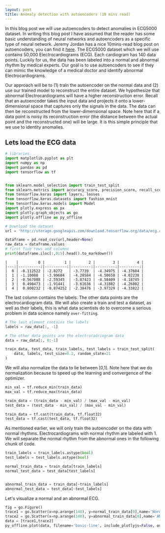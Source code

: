 ```yaml
---
layout: post
title: Anomaly detection with autoencoders (10 mins read) 
---
```



<script type="text/javascript" async
  src="https://cdn.mathjax.org/mathjax/latest/MathJax.js?config=TeX-MML-AM_CHTML">
</script>

<script src="https://cdn.plot.ly/plotly-latest.min.js"></script>



In this blog post we will use autoencoders to detect anomalies in ECG5000 dataset. In writing this blog post I have assumed that the reader has some basic understanding of neural networks and autoencoders as a specific type of neural network. Jeremy Jordan has a nice 10mins-read blog post on autoencoders, you can find it [here](https://www.jeremyjordan.me/autoencoders/).  The ECG5000 dataset which we will use contains 50,000 Electrocardiograms (ECG). Each cardiogram has 140 data points.  Luckily for us, the data has been labeled into a normal and abnormal rhythm by medical experts. Our goal is to use autoencoders to see if they can mimic the knowledge of a medical doctor and identify abnormal Electrocardiograms.

Our approach will be to (1) train the autoencoder on the normal data and (2) use our trained model to reconstruct the entire dataset. We hypothesize that abnormal Electrocardiograms will have a higher reconstruction error. Recall that an autoencoder takes the input data and projects it onto a lower-dimensional space that captures only the signals in the data. The data can then be reconstructed from the lower-dimensional space. Note here that if a data point is noisy its reconstruction error (the distance between the actual point and the reconstructed one) will be large. It is this simple principle that we use to identity anomalies. 


## Lets load the ECG data 


```python
# libraries 
import matplotlib.pyplot as plt
import numpy as np
import pandas as pd
import tensorflow as tf


from sklearn.model_selection import train_test_split
from sklearn.metrics import accuracy_score, precision_score, recall_score
from tensorflow.keras import layers, losses
from tensorflow.keras.datasets import fashion_mnist
from tensorflow.keras.models import Model
import plotly.express as px 
import plotly.graph_objects as go 
import plotly.offline as py_offline
```


```python
# Download the dataset
url = 'http://storage.googleapis.com/download.tensorflow.org/data/ecg.csv'

dataframe = pd.read_csv(url,header=None)
raw_data = dataframe.values
# first five rows and columns
print(dataframe.iloc[:,0:5].head().to_markdown())
```

    |    |         0 |         1 |        2 |        3 |        4 |
    |---:|----------:|----------:|---------:|---------:|---------:|
    |  0 | -0.112522 | -2.8272   | -3.7739  | -4.34975 | -4.37604 |
    |  1 | -1.10088  | -3.99684  | -4.28584 | -4.50658 | -4.02238 |
    |  2 | -0.567088 | -2.59345  | -3.87423 | -4.58409 | -4.18745 |
    |  3 |  0.490473 | -1.91441  | -3.61636 | -4.31882 | -4.26802 |
    |  4 |  0.800232 | -0.874252 | -2.38476 | -3.97329 | -4.33822 |


The last column contains the labels. The other data points are the electrocardiogram data. We will also create a train and test a dataset, as well as their labels, this is what data scientists do to overcome a serious problem in data science namely `over-fitting`.


```python
# The last element contains the labels
labels = raw_data[:, -1]

# The other data points are the electrocadriogram data
data = raw_data[:, 0:-1]

train_data, test_data, train_labels, test_labels = train_test_split(
    data, labels, test_size=0.2, random_state=21
)
```

We will also normalize the data to lie between [0,1]. Note here that we do normalization because to speed up the learning and convergence of the optimizer. 



```python
min_val = tf.reduce_min(train_data)
max_val = tf.reduce_max(train_data)

train_data = (train_data - min_val) / (max_val - min_val)
test_data = (test_data - min_val) / (max_val - min_val)

train_data = tf.cast(train_data, tf.float32)
test_data = tf.cast(test_data, tf.float32)
```


As mentioned earlier, we will only train the autoencoder on the data with normal rhythms. Electrocardiograms with normal rhythm are labeled with 1. We will separate the normal rhythm from the abnormal ones in the following chunk of code.


```python
train_labels = train_labels.astype(bool)
test_labels = test_labels.astype(bool)

normal_train_data = train_data[train_labels]
normal_test_data = test_data[test_labels]


abnormal_train_data = train_data[~train_labels]
abnormal_test_data = test_data[~test_labels]
```

Let's visualize a normal and an abnormal  ECG. 


```python
fig = go.Figure()
trace1 = go.Scatter(x=np.arange(140), y=normal_train_data[0],name='Normal')
trace2 = go.Scatter(x=np.arange(140), y=abnormal_train_data[0],name='Abnormal')
data = [trace1,trace2]
py_offline.plot(data, filename='basic-line', include_plotlyjs=False, output_type='div')


```
 <div>                            <div id="df570e40-a9ee-4b30-9e74-8952a20a474b" class="plotly-graph-div" style="height:100%; width:100%;"></div>            <script type="text/javascript">                                    window.PLOTLYENV=window.PLOTLYENV || {};                                    if (document.getElementById("df570e40-a9ee-4b30-9e74-8952a20a474b")) {                    Plotly.newPlot(                        "df570e40-a9ee-4b30-9e74-8952a20a474b",                        [{"name":"Normal","type":"scatter","x":[0,1,2,3,4,5,6,7,8,9,10,11,12,13,14,15,16,17,18,19,20,21,22,23,24,25,26,27,28,29,30,31,32,33,34,35,36,37,38,39,40,41,42,43,44,45,46,47,48,49,50,51,52,53,54,55,56,57,58,59,60,61,62,63,64,65,66,67,68,69,70,71,72,73,74,75,76,77,78,79,80,81,82,83,84,85,86,87,88,89,90,91,92,93,94,95,96,97,98,99,100,101,102,103,104,105,106,107,108,109,110,111,112,113,114,115,116,117,118,119,120,121,122,123,124,125,126,127,128,129,130,131,132,133,134,135,136,137,138,139],"y":[0.5703046321868896,0.4656165838241577,0.2905811667442322,0.17791584134101868,0.09538919478654861,0.08467857539653778,0.2019510418176651,0.3163002133369446,0.33732032775878906,0.41424882411956787,0.47070595622062683,0.4691905081272125,0.4776775538921356,0.48004090785980225,0.4702724516391754,0.4729926884174347,0.479171484708786,0.48027467727661133,0.46928870677948,0.46106863021850586,0.46148037910461426,0.4465829133987427,0.45325326919555664,0.4561009407043457,0.4489617943763733,0.44325318932533264,0.4340217411518097,0.4430723488330841,0.4325052499771118,0.43014901876449585,0.41454657912254333,0.4120652973651886,0.40420278906822205,0.4105454385280609,0.4082913100719452,0.40342992544174194,0.39648476243019104,0.3933204412460327,0.39158815145492554,0.3960387706756592,0.4074695408344269,0.40531179308891296,0.41734880208969116,0.41624557971954346,0.42334118485450745,0.4459063708782196,0.4455184042453766,0.44474098086357117,0.44404327869415283,0.4567321836948395,0.4521746337413788,0.4532504081726074,0.46082931756973267,0.4669593572616577,0.4663194417953491,0.47432830929756165,0.46297091245651245,0.4738894999027252,0.4678889811038971,0.4673447906970978,0.4802667498588562,0.48439839482307434,0.48574668169021606,0.48985567688941956,0.4931734800338745,0.48830410838127136,0.49913936853408813,0.505709171295166,0.5078241229057312,0.5132302641868591,0.5211992859840393,0.514991819858551,0.519900918006897,0.5074853897094727,0.5113434195518494,0.5092939734458923,0.5073481798171997,0.5110538005828857,0.5096123814582825,0.4963955879211426,0.49456536769866943,0.5014910101890564,0.5063670873641968,0.5020293593406677,0.5007152557373047,0.4958237409591675,0.4843623638153076,0.4914246201515198,0.4825357496738434,0.47723883390426636,0.47550636529922485,0.47530031204223633,0.4876338243484497,0.4776129722595215,0.474583238363266,0.4757544696331024,0.47009119391441345,0.4540967047214508,0.46874862909317017,0.4767007529735565,0.4795878529548645,0.4751480519771576,0.47619494795799255,0.48561891913414,0.48763763904571533,0.4996277689933777,0.5284430384635925,0.5431970953941345,0.5495933294296265,0.5488370060920715,0.5231477618217468,0.4934438467025757,0.49881476163864136,0.5099680423736572,0.516133189201355,0.4907889664173126,0.4668024778366089,0.43299439549446106,0.4164400100708008,0.4182245135307312,0.43140411376953125,0.43214115500450134,0.4212411642074585,0.42373567819595337,0.42885276675224304,0.43089887499809265,0.43537637591362,0.4391244351863861,0.4371418356895447,0.4453428089618683,0.4533092975616455,0.48821336030960083,0.5786804556846619,0.5858615636825562,0.5959517955780029,0.5952476263046265,0.5700759291648865,0.4850423336029053,0.42335018515586853,0.4759834408760071]},{"name":"Abnormal","type":"scatter","x":[0,1,2,3,4,5,6,7,8,9,10,11,12,13,14,15,16,17,18,19,20,21,22,23,24,25,26,27,28,29,30,31,32,33,34,35,36,37,38,39,40,41,42,43,44,45,46,47,48,49,50,51,52,53,54,55,56,57,58,59,60,61,62,63,64,65,66,67,68,69,70,71,72,73,74,75,76,77,78,79,80,81,82,83,84,85,86,87,88,89,90,91,92,93,94,95,96,97,98,99,100,101,102,103,104,105,106,107,108,109,110,111,112,113,114,115,116,117,118,119,120,121,122,123,124,125,126,127,128,129,130,131,132,133,134,135,136,137,138,139],"y":[0.4304001033306122,0.35345321893692017,0.3034263849258423,0.2818489074707031,0.28353944420814514,0.28959953784942627,0.3114522695541382,0.3470645248889923,0.3809654414653778,0.39506226778030396,0.3976452350616455,0.41356122493743896,0.4387162923812866,0.4520491063594818,0.4495706260204315,0.44956129789352417,0.45499545335769653,0.45426806807518005,0.44863343238830566,0.45084789395332336,0.45330581068992615,0.4520796537399292,0.4475529193878174,0.44939249753952026,0.4473649561405182,0.44874852895736694,0.4485017955303192,0.4462437331676483,0.44809791445732117,0.4483480751514435,0.44390979409217834,0.44208911061286926,0.4433857798576355,0.44462850689888,0.43986889719963074,0.4404641091823578,0.4400186240673065,0.43668332695961,0.4339315891265869,0.4317610263824463,0.4295136630535126,0.4274426996707916,0.42877644300460815,0.42894187569618225,0.4254743754863739,0.42517906427383423,0.42631953954696655,0.4277213215827942,0.42250746488571167,0.42367860674858093,0.4281102418899536,0.4270593523979187,0.4272007346153259,0.4308776557445526,0.4309622049331665,0.43490204215049744,0.43578556180000305,0.43896228075027466,0.44403478503227234,0.4491182863712311,0.453519344329834,0.4524179995059967,0.45339763164520264,0.45347079634666443,0.45640361309051514,0.45917513966560364,0.45685112476348877,0.45898863673210144,0.4569636881351471,0.45675793290138245,0.46130383014678955,0.45900118350982666,0.46151021122932434,0.46561598777770996,0.4587060809135437,0.4582265317440033,0.4626377522945404,0.4621920883655548,0.4627910554409027,0.46581798791885376,0.4644567370414734,0.4647052586078644,0.46456974744796753,0.4647565186023712,0.46593987941741943,0.46568334102630615,0.46936455368995667,0.47205060720443726,0.4691234230995178,0.4770551025867462,0.4743116497993469,0.4712502956390381,0.476502001285553,0.4755341112613678,0.47373101115226746,0.47748467326164246,0.48040735721588135,0.47647133469581604,0.4788639545440674,0.48452094197273254,0.4846736788749695,0.4795249104499817,0.4818657338619232,0.4819636642932892,0.48308029770851135,0.47801387310028076,0.48302972316741943,0.48857638239860535,0.48736441135406494,0.49351075291633606,0.49945521354675293,0.505765438079834,0.5169975757598877,0.527177631855011,0.5347791314125061,0.544451892375946,0.5556207895278931,0.5749051570892334,0.5851321816444397,0.5897799730300903,0.5978419184684753,0.6050950884819031,0.6238124370574951,0.6344885230064392,0.6365599036216736,0.6482247710227966,0.6608508229255676,0.6543368697166443,0.6259334683418274,0.5985985398292542,0.5772880911827087,0.5069698095321655,0.423368364572525,0.395474374294281,0.3666984438896179,0.35847392678260803,0.34862595796585083,0.3050689399242401,0.2622550129890442,0.25020110607147217]}],                        {"template":{"data":{"bar":[{"error_x":{"color":"#2a3f5f"},"error_y":{"color":"#2a3f5f"},"marker":{"line":{"color":"#E5ECF6","width":0.5},"pattern":{"fillmode":"overlay","size":10,"solidity":0.2}},"type":"bar"}],"barpolar":[{"marker":{"line":{"color":"#E5ECF6","width":0.5},"pattern":{"fillmode":"overlay","size":10,"solidity":0.2}},"type":"barpolar"}],"carpet":[{"aaxis":{"endlinecolor":"#2a3f5f","gridcolor":"white","linecolor":"white","minorgridcolor":"white","startlinecolor":"#2a3f5f"},"baxis":{"endlinecolor":"#2a3f5f","gridcolor":"white","linecolor":"white","minorgridcolor":"white","startlinecolor":"#2a3f5f"},"type":"carpet"}],"choropleth":[{"colorbar":{"outlinewidth":0,"ticks":""},"type":"choropleth"}],"contour":[{"colorbar":{"outlinewidth":0,"ticks":""},"colorscale":[[0.0,"#0d0887"],[0.1111111111111111,"#46039f"],[0.2222222222222222,"#7201a8"],[0.3333333333333333,"#9c179e"],[0.4444444444444444,"#bd3786"],[0.5555555555555556,"#d8576b"],[0.6666666666666666,"#ed7953"],[0.7777777777777778,"#fb9f3a"],[0.8888888888888888,"#fdca26"],[1.0,"#f0f921"]],"type":"contour"}],"contourcarpet":[{"colorbar":{"outlinewidth":0,"ticks":""},"type":"contourcarpet"}],"heatmap":[{"colorbar":{"outlinewidth":0,"ticks":""},"colorscale":[[0.0,"#0d0887"],[0.1111111111111111,"#46039f"],[0.2222222222222222,"#7201a8"],[0.3333333333333333,"#9c179e"],[0.4444444444444444,"#bd3786"],[0.5555555555555556,"#d8576b"],[0.6666666666666666,"#ed7953"],[0.7777777777777778,"#fb9f3a"],[0.8888888888888888,"#fdca26"],[1.0,"#f0f921"]],"type":"heatmap"}],"heatmapgl":[{"colorbar":{"outlinewidth":0,"ticks":""},"colorscale":[[0.0,"#0d0887"],[0.1111111111111111,"#46039f"],[0.2222222222222222,"#7201a8"],[0.3333333333333333,"#9c179e"],[0.4444444444444444,"#bd3786"],[0.5555555555555556,"#d8576b"],[0.6666666666666666,"#ed7953"],[0.7777777777777778,"#fb9f3a"],[0.8888888888888888,"#fdca26"],[1.0,"#f0f921"]],"type":"heatmapgl"}],"histogram":[{"marker":{"pattern":{"fillmode":"overlay","size":10,"solidity":0.2}},"type":"histogram"}],"histogram2d":[{"colorbar":{"outlinewidth":0,"ticks":""},"colorscale":[[0.0,"#0d0887"],[0.1111111111111111,"#46039f"],[0.2222222222222222,"#7201a8"],[0.3333333333333333,"#9c179e"],[0.4444444444444444,"#bd3786"],[0.5555555555555556,"#d8576b"],[0.6666666666666666,"#ed7953"],[0.7777777777777778,"#fb9f3a"],[0.8888888888888888,"#fdca26"],[1.0,"#f0f921"]],"type":"histogram2d"}],"histogram2dcontour":[{"colorbar":{"outlinewidth":0,"ticks":""},"colorscale":[[0.0,"#0d0887"],[0.1111111111111111,"#46039f"],[0.2222222222222222,"#7201a8"],[0.3333333333333333,"#9c179e"],[0.4444444444444444,"#bd3786"],[0.5555555555555556,"#d8576b"],[0.6666666666666666,"#ed7953"],[0.7777777777777778,"#fb9f3a"],[0.8888888888888888,"#fdca26"],[1.0,"#f0f921"]],"type":"histogram2dcontour"}],"mesh3d":[{"colorbar":{"outlinewidth":0,"ticks":""},"type":"mesh3d"}],"parcoords":[{"line":{"colorbar":{"outlinewidth":0,"ticks":""}},"type":"parcoords"}],"pie":[{"automargin":true,"type":"pie"}],"scatter":[{"marker":{"colorbar":{"outlinewidth":0,"ticks":""}},"type":"scatter"}],"scatter3d":[{"line":{"colorbar":{"outlinewidth":0,"ticks":""}},"marker":{"colorbar":{"outlinewidth":0,"ticks":""}},"type":"scatter3d"}],"scattercarpet":[{"marker":{"colorbar":{"outlinewidth":0,"ticks":""}},"type":"scattercarpet"}],"scattergeo":[{"marker":{"colorbar":{"outlinewidth":0,"ticks":""}},"type":"scattergeo"}],"scattergl":[{"marker":{"colorbar":{"outlinewidth":0,"ticks":""}},"type":"scattergl"}],"scattermapbox":[{"marker":{"colorbar":{"outlinewidth":0,"ticks":""}},"type":"scattermapbox"}],"scatterpolar":[{"marker":{"colorbar":{"outlinewidth":0,"ticks":""}},"type":"scatterpolar"}],"scatterpolargl":[{"marker":{"colorbar":{"outlinewidth":0,"ticks":""}},"type":"scatterpolargl"}],"scatterternary":[{"marker":{"colorbar":{"outlinewidth":0,"ticks":""}},"type":"scatterternary"}],"surface":[{"colorbar":{"outlinewidth":0,"ticks":""},"colorscale":[[0.0,"#0d0887"],[0.1111111111111111,"#46039f"],[0.2222222222222222,"#7201a8"],[0.3333333333333333,"#9c179e"],[0.4444444444444444,"#bd3786"],[0.5555555555555556,"#d8576b"],[0.6666666666666666,"#ed7953"],[0.7777777777777778,"#fb9f3a"],[0.8888888888888888,"#fdca26"],[1.0,"#f0f921"]],"type":"surface"}],"table":[{"cells":{"fill":{"color":"#EBF0F8"},"line":{"color":"white"}},"header":{"fill":{"color":"#C8D4E3"},"line":{"color":"white"}},"type":"table"}]},"layout":{"annotationdefaults":{"arrowcolor":"#2a3f5f","arrowhead":0,"arrowwidth":1},"autotypenumbers":"strict","coloraxis":{"colorbar":{"outlinewidth":0,"ticks":""}},"colorscale":{"diverging":[[0,"#8e0152"],[0.1,"#c51b7d"],[0.2,"#de77ae"],[0.3,"#f1b6da"],[0.4,"#fde0ef"],[0.5,"#f7f7f7"],[0.6,"#e6f5d0"],[0.7,"#b8e186"],[0.8,"#7fbc41"],[0.9,"#4d9221"],[1,"#276419"]],"sequential":[[0.0,"#0d0887"],[0.1111111111111111,"#46039f"],[0.2222222222222222,"#7201a8"],[0.3333333333333333,"#9c179e"],[0.4444444444444444,"#bd3786"],[0.5555555555555556,"#d8576b"],[0.6666666666666666,"#ed7953"],[0.7777777777777778,"#fb9f3a"],[0.8888888888888888,"#fdca26"],[1.0,"#f0f921"]],"sequentialminus":[[0.0,"#0d0887"],[0.1111111111111111,"#46039f"],[0.2222222222222222,"#7201a8"],[0.3333333333333333,"#9c179e"],[0.4444444444444444,"#bd3786"],[0.5555555555555556,"#d8576b"],[0.6666666666666666,"#ed7953"],[0.7777777777777778,"#fb9f3a"],[0.8888888888888888,"#fdca26"],[1.0,"#f0f921"]]},"colorway":["#636efa","#EF553B","#00cc96","#ab63fa","#FFA15A","#19d3f3","#FF6692","#B6E880","#FF97FF","#FECB52"],"font":{"color":"#2a3f5f"},"geo":{"bgcolor":"white","lakecolor":"white","landcolor":"#E5ECF6","showlakes":true,"showland":true,"subunitcolor":"white"},"hoverlabel":{"align":"left"},"hovermode":"closest","mapbox":{"style":"light"},"paper_bgcolor":"white","plot_bgcolor":"#E5ECF6","polar":{"angularaxis":{"gridcolor":"white","linecolor":"white","ticks":""},"bgcolor":"#E5ECF6","radialaxis":{"gridcolor":"white","linecolor":"white","ticks":""}},"scene":{"xaxis":{"backgroundcolor":"#E5ECF6","gridcolor":"white","gridwidth":2,"linecolor":"white","showbackground":true,"ticks":"","zerolinecolor":"white"},"yaxis":{"backgroundcolor":"#E5ECF6","gridcolor":"white","gridwidth":2,"linecolor":"white","showbackground":true,"ticks":"","zerolinecolor":"white"},"zaxis":{"backgroundcolor":"#E5ECF6","gridcolor":"white","gridwidth":2,"linecolor":"white","showbackground":true,"ticks":"","zerolinecolor":"white"}},"shapedefaults":{"line":{"color":"#2a3f5f"}},"ternary":{"aaxis":{"gridcolor":"white","linecolor":"white","ticks":""},"baxis":{"gridcolor":"white","linecolor":"white","ticks":""},"bgcolor":"#E5ECF6","caxis":{"gridcolor":"white","linecolor":"white","ticks":""}},"title":{"x":0.05},"xaxis":{"automargin":true,"gridcolor":"white","linecolor":"white","ticks":"","title":{"standoff":15},"zerolinecolor":"white","zerolinewidth":2},"yaxis":{"automargin":true,"gridcolor":"white","linecolor":"white","ticks":"","title":{"standoff":15},"zerolinecolor":"white","zerolinewidth":2}}}},                        {"responsive": true}                    )                };                            </script>        </div>



Observe that there is a huge discrepancy between the normal and abnormal graphs for large values on the x-axis. We will now build an autoencoder that will encode the normal data.

Build the model. Here we will use `Kera`'s sequential API, with three dense layers for the encoder and three dense layers for the decoder. We will create an `AnormlyDectector` class that inherits from the `Model` class. 


```python
class AnomalyDetector(Model):
  def __init__(self):
    super(AnomalyDetector, self).__init__()
    self.encoder = tf.keras.Sequential([
      layers.Dense(32, activation="relu"),
      layers.Dense(16, activation="relu"),
      layers.Dense(8, activation="relu")])

    self.decoder = tf.keras.Sequential([
      layers.Dense(16, activation="relu"),
      layers.Dense(32, activation="relu"),
      layers.Dense(140, activation="sigmoid")])

  def call(self, x):
    encoded = self.encoder(x)
    decoded = self.decoder(encoded)
    return decoded

autoencoder = AnomalyDetector()
```

Note that the call method in the `AnormalyDetector` class combines the `encoder` and `decoder` and returns the `decoder` object. Let's `compile`, compilation here will mean we will update our `autoencoder` object with an `optimizer` and a `loss` function. We are using the mean absolute error loss defined as:

$$
\text{mae} = \frac{1}{n}\sum_{i=1}^n{|y_i-\hat{y}_i|}.
$$

Where in this simple formular, we have $$ n $$ data points $$ i = 1,2,...,n$$, $$y_i $$ refers to the actual (true/observed) data point and $$\hat{y}_i$$ is its estimate. In our use case, $$y_i$$ is the actual ECG and $$\hat{y}_i$$ will be its reconstructed version.


```python
autoencoder.compile(optimizer='adam', loss='mae')
```

We now train the `autoencoder` by calling its fit method using only the normal rhythm ECG.


```python
history = autoencoder.fit(normal_train_data, normal_train_data, 
          epochs=40, 
          batch_size=1024,
          validation_data=(test_data, test_data),
          shuffle=True)
```

    2021-07-01 23:30:53.389957: I tensorflow/compiler/mlir/mlir_graph_optimization_pass.cc:176] None of the MLIR Optimization Passes are enabled (registered 2)
    2021-07-01 23:30:53.407961: I tensorflow/core/platform/profile_utils/cpu_utils.cc:114] CPU Frequency: 2299965000 Hz
    Epoch 1/40
    3/3 [==============================] - 1s 68ms/step - loss: 0.0583 - val_loss: 0.0538
    Epoch 2/40
    3/3 [==============================] - 0s 12ms/step - loss: 0.0572 - val_loss: 0.0529
    Epoch 3/40
    3/3 [==============================] - 0s 13ms/step - loss: 0.0560 - val_loss: 0.0516
    Epoch 4/40
   


Note that although, the training is done on the normal rythm ECG, the validation is done on the entire test dataset. 


```python
trace1 = go.Scatter(y=history.history["loss"],name='Training loss')
trace2 = go.Scatter(y=history.history["val_loss"],name="Validation Loss")

data = [trace1,trace2]
py_offline.plot(data, filename='basic-line', include_plotlyjs=False, output_type='div')
```
<div>                            <div id="9a253f0c-d785-4a32-8fb4-40fba092d1ae" class="plotly-graph-div" style="height:100%; width:100%;"></div>            <script type="text/javascript">                                    window.PLOTLYENV=window.PLOTLYENV || {};                                    if (document.getElementById("9a253f0c-d785-4a32-8fb4-40fba092d1ae")) {                    Plotly.newPlot(                        "9a253f0c-d785-4a32-8fb4-40fba092d1ae",                        [{"name":"Training loss","type":"scatter","y":[0.058278534561395645,0.05722469091415405,0.055976081639528275,0.05413749814033508,0.05195949599146843,0.04983977600932121,0.047649431973695755,0.045335717499256134,0.042959924787282944,0.04062921181321144,0.03834312781691551,0.03613226115703583,0.034103430807590485,0.032226432114839554,0.030500391498208046,0.028956780210137367,0.027625905349850655,0.026466840878129005,0.02543344534933567,0.024553125724196434,0.023776769638061523,0.023114116862416267,0.022525107488036156,0.02204899489879608,0.021653564646840096,0.021222712472081184,0.020815474912524223,0.02050328254699707,0.020228561013936996,0.01997336931526661,0.019709087908267975,0.019487522542476654,0.019291188567876816,0.019120845943689346,0.018972262740135193,0.01884193904697895,0.01869540847837925,0.018570875748991966,0.018489936366677284,0.018385285511612892]},{"name":"Validation Loss","type":"scatter","y":[0.05377873405814171,0.05285775288939476,0.05161994323134422,0.050348639488220215,0.049337007105350494,0.04812619462609291,0.04682121425867081,0.04544347524642944,0.04408815875649452,0.04306970164179802,0.04215961694717407,0.041414909064769745,0.040336973965168,0.03945089876651764,0.03880546614527702,0.0382448211312294,0.037505149841308594,0.0367407463490963,0.03622050955891609,0.035524141043424606,0.035079870373010635,0.034299202263355255,0.03374018892645836,0.033646248281002045,0.03341890498995781,0.032838888466358185,0.032575566321611404,0.032258376479148865,0.032065022736787796,0.03204252943396568,0.032129280269145966,0.032059311866760254,0.03175316005945206,0.03152251988649368,0.031246867030858994,0.03106059320271015,0.03096027299761772,0.031274210661649704,0.031148653477430344,0.03088766522705555]}],                        {"template":{"data":{"bar":[{"error_x":{"color":"#2a3f5f"},"error_y":{"color":"#2a3f5f"},"marker":{"line":{"color":"#E5ECF6","width":0.5},"pattern":{"fillmode":"overlay","size":10,"solidity":0.2}},"type":"bar"}],"barpolar":[{"marker":{"line":{"color":"#E5ECF6","width":0.5},"pattern":{"fillmode":"overlay","size":10,"solidity":0.2}},"type":"barpolar"}],"carpet":[{"aaxis":{"endlinecolor":"#2a3f5f","gridcolor":"white","linecolor":"white","minorgridcolor":"white","startlinecolor":"#2a3f5f"},"baxis":{"endlinecolor":"#2a3f5f","gridcolor":"white","linecolor":"white","minorgridcolor":"white","startlinecolor":"#2a3f5f"},"type":"carpet"}],"choropleth":[{"colorbar":{"outlinewidth":0,"ticks":""},"type":"choropleth"}],"contour":[{"colorbar":{"outlinewidth":0,"ticks":""},"colorscale":[[0.0,"#0d0887"],[0.1111111111111111,"#46039f"],[0.2222222222222222,"#7201a8"],[0.3333333333333333,"#9c179e"],[0.4444444444444444,"#bd3786"],[0.5555555555555556,"#d8576b"],[0.6666666666666666,"#ed7953"],[0.7777777777777778,"#fb9f3a"],[0.8888888888888888,"#fdca26"],[1.0,"#f0f921"]],"type":"contour"}],"contourcarpet":[{"colorbar":{"outlinewidth":0,"ticks":""},"type":"contourcarpet"}],"heatmap":[{"colorbar":{"outlinewidth":0,"ticks":""},"colorscale":[[0.0,"#0d0887"],[0.1111111111111111,"#46039f"],[0.2222222222222222,"#7201a8"],[0.3333333333333333,"#9c179e"],[0.4444444444444444,"#bd3786"],[0.5555555555555556,"#d8576b"],[0.6666666666666666,"#ed7953"],[0.7777777777777778,"#fb9f3a"],[0.8888888888888888,"#fdca26"],[1.0,"#f0f921"]],"type":"heatmap"}],"heatmapgl":[{"colorbar":{"outlinewidth":0,"ticks":""},"colorscale":[[0.0,"#0d0887"],[0.1111111111111111,"#46039f"],[0.2222222222222222,"#7201a8"],[0.3333333333333333,"#9c179e"],[0.4444444444444444,"#bd3786"],[0.5555555555555556,"#d8576b"],[0.6666666666666666,"#ed7953"],[0.7777777777777778,"#fb9f3a"],[0.8888888888888888,"#fdca26"],[1.0,"#f0f921"]],"type":"heatmapgl"}],"histogram":[{"marker":{"pattern":{"fillmode":"overlay","size":10,"solidity":0.2}},"type":"histogram"}],"histogram2d":[{"colorbar":{"outlinewidth":0,"ticks":""},"colorscale":[[0.0,"#0d0887"],[0.1111111111111111,"#46039f"],[0.2222222222222222,"#7201a8"],[0.3333333333333333,"#9c179e"],[0.4444444444444444,"#bd3786"],[0.5555555555555556,"#d8576b"],[0.6666666666666666,"#ed7953"],[0.7777777777777778,"#fb9f3a"],[0.8888888888888888,"#fdca26"],[1.0,"#f0f921"]],"type":"histogram2d"}],"histogram2dcontour":[{"colorbar":{"outlinewidth":0,"ticks":""},"colorscale":[[0.0,"#0d0887"],[0.1111111111111111,"#46039f"],[0.2222222222222222,"#7201a8"],[0.3333333333333333,"#9c179e"],[0.4444444444444444,"#bd3786"],[0.5555555555555556,"#d8576b"],[0.6666666666666666,"#ed7953"],[0.7777777777777778,"#fb9f3a"],[0.8888888888888888,"#fdca26"],[1.0,"#f0f921"]],"type":"histogram2dcontour"}],"mesh3d":[{"colorbar":{"outlinewidth":0,"ticks":""},"type":"mesh3d"}],"parcoords":[{"line":{"colorbar":{"outlinewidth":0,"ticks":""}},"type":"parcoords"}],"pie":[{"automargin":true,"type":"pie"}],"scatter":[{"marker":{"colorbar":{"outlinewidth":0,"ticks":""}},"type":"scatter"}],"scatter3d":[{"line":{"colorbar":{"outlinewidth":0,"ticks":""}},"marker":{"colorbar":{"outlinewidth":0,"ticks":""}},"type":"scatter3d"}],"scattercarpet":[{"marker":{"colorbar":{"outlinewidth":0,"ticks":""}},"type":"scattercarpet"}],"scattergeo":[{"marker":{"colorbar":{"outlinewidth":0,"ticks":""}},"type":"scattergeo"}],"scattergl":[{"marker":{"colorbar":{"outlinewidth":0,"ticks":""}},"type":"scattergl"}],"scattermapbox":[{"marker":{"colorbar":{"outlinewidth":0,"ticks":""}},"type":"scattermapbox"}],"scatterpolar":[{"marker":{"colorbar":{"outlinewidth":0,"ticks":""}},"type":"scatterpolar"}],"scatterpolargl":[{"marker":{"colorbar":{"outlinewidth":0,"ticks":""}},"type":"scatterpolargl"}],"scatterternary":[{"marker":{"colorbar":{"outlinewidth":0,"ticks":""}},"type":"scatterternary"}],"surface":[{"colorbar":{"outlinewidth":0,"ticks":""},"colorscale":[[0.0,"#0d0887"],[0.1111111111111111,"#46039f"],[0.2222222222222222,"#7201a8"],[0.3333333333333333,"#9c179e"],[0.4444444444444444,"#bd3786"],[0.5555555555555556,"#d8576b"],[0.6666666666666666,"#ed7953"],[0.7777777777777778,"#fb9f3a"],[0.8888888888888888,"#fdca26"],[1.0,"#f0f921"]],"type":"surface"}],"table":[{"cells":{"fill":{"color":"#EBF0F8"},"line":{"color":"white"}},"header":{"fill":{"color":"#C8D4E3"},"line":{"color":"white"}},"type":"table"}]},"layout":{"annotationdefaults":{"arrowcolor":"#2a3f5f","arrowhead":0,"arrowwidth":1},"autotypenumbers":"strict","coloraxis":{"colorbar":{"outlinewidth":0,"ticks":""}},"colorscale":{"diverging":[[0,"#8e0152"],[0.1,"#c51b7d"],[0.2,"#de77ae"],[0.3,"#f1b6da"],[0.4,"#fde0ef"],[0.5,"#f7f7f7"],[0.6,"#e6f5d0"],[0.7,"#b8e186"],[0.8,"#7fbc41"],[0.9,"#4d9221"],[1,"#276419"]],"sequential":[[0.0,"#0d0887"],[0.1111111111111111,"#46039f"],[0.2222222222222222,"#7201a8"],[0.3333333333333333,"#9c179e"],[0.4444444444444444,"#bd3786"],[0.5555555555555556,"#d8576b"],[0.6666666666666666,"#ed7953"],[0.7777777777777778,"#fb9f3a"],[0.8888888888888888,"#fdca26"],[1.0,"#f0f921"]],"sequentialminus":[[0.0,"#0d0887"],[0.1111111111111111,"#46039f"],[0.2222222222222222,"#7201a8"],[0.3333333333333333,"#9c179e"],[0.4444444444444444,"#bd3786"],[0.5555555555555556,"#d8576b"],[0.6666666666666666,"#ed7953"],[0.7777777777777778,"#fb9f3a"],[0.8888888888888888,"#fdca26"],[1.0,"#f0f921"]]},"colorway":["#636efa","#EF553B","#00cc96","#ab63fa","#FFA15A","#19d3f3","#FF6692","#B6E880","#FF97FF","#FECB52"],"font":{"color":"#2a3f5f"},"geo":{"bgcolor":"white","lakecolor":"white","landcolor":"#E5ECF6","showlakes":true,"showland":true,"subunitcolor":"white"},"hoverlabel":{"align":"left"},"hovermode":"closest","mapbox":{"style":"light"},"paper_bgcolor":"white","plot_bgcolor":"#E5ECF6","polar":{"angularaxis":{"gridcolor":"white","linecolor":"white","ticks":""},"bgcolor":"#E5ECF6","radialaxis":{"gridcolor":"white","linecolor":"white","ticks":""}},"scene":{"xaxis":{"backgroundcolor":"#E5ECF6","gridcolor":"white","gridwidth":2,"linecolor":"white","showbackground":true,"ticks":"","zerolinecolor":"white"},"yaxis":{"backgroundcolor":"#E5ECF6","gridcolor":"white","gridwidth":2,"linecolor":"white","showbackground":true,"ticks":"","zerolinecolor":"white"},"zaxis":{"backgroundcolor":"#E5ECF6","gridcolor":"white","gridwidth":2,"linecolor":"white","showbackground":true,"ticks":"","zerolinecolor":"white"}},"shapedefaults":{"line":{"color":"#2a3f5f"}},"ternary":{"aaxis":{"gridcolor":"white","linecolor":"white","ticks":""},"baxis":{"gridcolor":"white","linecolor":"white","ticks":""},"bgcolor":"#E5ECF6","caxis":{"gridcolor":"white","linecolor":"white","ticks":""}},"title":{"x":0.05},"xaxis":{"automargin":true,"gridcolor":"white","linecolor":"white","ticks":"","title":{"standoff":15},"zerolinecolor":"white","zerolinewidth":2},"yaxis":{"automargin":true,"gridcolor":"white","linecolor":"white","ticks":"","title":{"standoff":15},"zerolinecolor":"white","zerolinewidth":2}}}},                        {"responsive": true}                    )                };                            </script>        </div>



## Reconstruction error

We now have a model that can encode and decode ECG. Let's use the model to reconstruct a particular ECG and check the reconstruction error, i.e., the difference between the actual ECG and its reconstruction. 



```python
encoded_data = autoencoder.encoder(normal_test_data).numpy()
decoded_data = autoencoder.decoder(encoded_data).numpy()


trace1 = go.Scatter(y=normal_test_data[0],name='Input data')
trace2 = go.Scatter(y=decoded_data[0],name='Reconstruction & error',
                         fill='tonexty')

data = [trace1,trace2]
py_offline.plot(data, filename='basic-line', include_plotlyjs=False, output_type='div')

```
<div>                            <div id="dcc55352-bca6-4c4c-aac4-ad4200bf7f8a" class="plotly-graph-div" style="height:100%; width:100%;"></div>            <script type="text/javascript">                                    window.PLOTLYENV=window.PLOTLYENV || {};                                    if (document.getElementById("dcc55352-bca6-4c4c-aac4-ad4200bf7f8a")) {                    Plotly.newPlot(                        "dcc55352-bca6-4c4c-aac4-ad4200bf7f8a",                        [{"name":"Input data","type":"scatter","y":[0.48035767674446106,0.2887779176235199,0.19828546047210693,0.17403002083301544,0.19065187871456146,0.2570231258869171,0.35133999586105347,0.3795180916786194,0.41933903098106384,0.47931399941444397,0.5085671544075012,0.5021305084228516,0.4981786012649536,0.5009568333625793,0.4963546097278595,0.4957442283630371,0.49634596705436707,0.4871847927570343,0.49864014983177185,0.49027618765830994,0.48405030369758606,0.4853919446468353,0.4781576991081238,0.4776414632797241,0.4754825830459595,0.4680434465408325,0.4633431136608124,0.4667298495769501,0.4565943777561188,0.45639845728874207,0.44269412755966187,0.4387221038341522,0.4350164234638214,0.4311322867870331,0.43271467089653015,0.43053433299064636,0.4260518252849579,0.4177199602127075,0.4224426746368408,0.4249061048030853,0.4222816526889801,0.4255194664001465,0.427318811416626,0.4344993233680725,0.43405434489250183,0.4319981336593628,0.4433560073375702,0.4449458420276642,0.4500327408313751,0.44775307178497314,0.45146772265434265,0.4631691873073578,0.4599079489707947,0.4583589732646942,0.46505701541900635,0.4695504903793335,0.48476895689964294,0.4720330536365509,0.47590193152427673,0.48128950595855713,0.48106202483177185,0.483425110578537,0.4797944724559784,0.49654191732406616,0.497626930475235,0.5003345012664795,0.4999160170555115,0.4998267590999603,0.5085312724113464,0.5027685165405273,0.5192650556564331,0.5174381136894226,0.5176679491996765,0.5243684649467468,0.522845447063446,0.523930549621582,0.5308157205581665,0.5383780002593994,0.5319925546646118,0.5184898376464844,0.5222746729850769,0.5139047503471375,0.5156378149986267,0.5147913098335266,0.5096921324729919,0.5125722289085388,0.5018595457077026,0.49053633213043213,0.48884034156799316,0.4823535084724426,0.47934600710868835,0.48330995440483093,0.4766990542411804,0.47691449522972107,0.4795263111591339,0.4947693347930908,0.5108534097671509,0.5188336968421936,0.5332105159759521,0.5425611138343811,0.5682035684585571,0.5826812386512756,0.6099961996078491,0.6065466403961182,0.5954951047897339,0.5819999575614929,0.5612176060676575,0.5507384538650513,0.5170336961746216,0.4897701144218445,0.4583636224269867,0.41286134719848633,0.3860044479370117,0.3743003010749817,0.37155696749687195,0.36838045716285706,0.3640936613082886,0.3643512427806854,0.3664138913154602,0.3565950393676758,0.3636854290962219,0.3610741198062897,0.3605392873287201,0.3603725731372833,0.36098870635032654,0.3649810552597046,0.3636249601840973,0.36424019932746887,0.3778349459171295,0.4150768220424652,0.4684041142463684,0.46837979555130005,0.48350921273231506,0.4904227554798126,0.4625466465950012,0.43603575229644775,0.4314790964126587,0.45463305711746216,0.5246124863624573,0.37137290835380554]},{"fill":"tonexty","name":"Reconstruction & error","type":"scatter","y":[0.4465961456298828,0.3107976019382477,0.21133604645729065,0.18289929628372192,0.18875935673713684,0.2345043122768402,0.3434072732925415,0.3885255455970764,0.36512336134910583,0.42534133791923523,0.4633747935295105,0.4717438817024231,0.44047656655311584,0.4607338607311249,0.4668833911418915,0.46644940972328186,0.48185503482818604,0.46478328108787537,0.4626923203468323,0.4700751006603241,0.46916255354881287,0.4654800295829773,0.4807877540588379,0.46511152386665344,0.46649792790412903,0.4589080512523651,0.43502575159072876,0.45252928137779236,0.4419180750846863,0.4393032193183899,0.42319244146347046,0.44804516434669495,0.4537696838378906,0.4307486116886139,0.4432544410228729,0.43226516246795654,0.438921183347702,0.41973650455474854,0.4481489062309265,0.4237235188484192,0.4533311128616333,0.4676003158092499,0.45611345767974854,0.44850221276283264,0.4738155007362366,0.47608277201652527,0.4773779809474945,0.47266486287117004,0.4874640107154846,0.4830182194709778,0.482825368642807,0.4895108938217163,0.47653865814208984,0.4739570915699005,0.4788680672645569,0.46779096126556396,0.4797886908054352,0.4860452711582184,0.48060664534568787,0.4844375252723694,0.47528624534606934,0.4678887724876404,0.47648727893829346,0.4845319986343384,0.4717547297477722,0.4927765130996704,0.48250359296798706,0.4789403975009918,0.4808230400085449,0.49723130464553833,0.49220043420791626,0.49434182047843933,0.48986905813217163,0.4954819083213806,0.4968757927417755,0.4968879520893097,0.49078139662742615,0.5026766657829285,0.4936281740665436,0.4938465654850006,0.4941617548465729,0.4906451404094696,0.4884297549724579,0.4897095263004303,0.48889023065567017,0.48968732357025146,0.48284363746643066,0.4703805446624756,0.48027828335762024,0.4846431612968445,0.47830653190612793,0.47400787472724915,0.47063881158828735,0.4844090938568115,0.48908936977386475,0.49187833070755005,0.5100383758544922,0.5182695388793945,0.5214661359786987,0.5442376136779785,0.553776741027832,0.5636242628097534,0.570266604423523,0.5791199207305908,0.5670091509819031,0.5490534901618958,0.5640684366226196,0.5354028344154358,0.5078877210617065,0.49572017788887024,0.47165119647979736,0.46608033776283264,0.47511523962020874,0.43220263719558716,0.4526681900024414,0.4415639340877533,0.44471877813339233,0.453139990568161,0.4496006667613983,0.42963409423828125,0.4544813632965088,0.43883538246154785,0.41174355149269104,0.4584041237831116,0.42554694414138794,0.45842498540878296,0.4576203227043152,0.44085976481437683,0.43572020530700684,0.4835623800754547,0.514413058757782,0.5381374359130859,0.5366976857185364,0.5121092796325684,0.5094010829925537,0.45953381061553955,0.4980086386203766,0.4697421193122864,0.47742846608161926,0.3997027277946472]}],                        {"template":{"data":{"bar":[{"error_x":{"color":"#2a3f5f"},"error_y":{"color":"#2a3f5f"},"marker":{"line":{"color":"#E5ECF6","width":0.5},"pattern":{"fillmode":"overlay","size":10,"solidity":0.2}},"type":"bar"}],"barpolar":[{"marker":{"line":{"color":"#E5ECF6","width":0.5},"pattern":{"fillmode":"overlay","size":10,"solidity":0.2}},"type":"barpolar"}],"carpet":[{"aaxis":{"endlinecolor":"#2a3f5f","gridcolor":"white","linecolor":"white","minorgridcolor":"white","startlinecolor":"#2a3f5f"},"baxis":{"endlinecolor":"#2a3f5f","gridcolor":"white","linecolor":"white","minorgridcolor":"white","startlinecolor":"#2a3f5f"},"type":"carpet"}],"choropleth":[{"colorbar":{"outlinewidth":0,"ticks":""},"type":"choropleth"}],"contour":[{"colorbar":{"outlinewidth":0,"ticks":""},"colorscale":[[0.0,"#0d0887"],[0.1111111111111111,"#46039f"],[0.2222222222222222,"#7201a8"],[0.3333333333333333,"#9c179e"],[0.4444444444444444,"#bd3786"],[0.5555555555555556,"#d8576b"],[0.6666666666666666,"#ed7953"],[0.7777777777777778,"#fb9f3a"],[0.8888888888888888,"#fdca26"],[1.0,"#f0f921"]],"type":"contour"}],"contourcarpet":[{"colorbar":{"outlinewidth":0,"ticks":""},"type":"contourcarpet"}],"heatmap":[{"colorbar":{"outlinewidth":0,"ticks":""},"colorscale":[[0.0,"#0d0887"],[0.1111111111111111,"#46039f"],[0.2222222222222222,"#7201a8"],[0.3333333333333333,"#9c179e"],[0.4444444444444444,"#bd3786"],[0.5555555555555556,"#d8576b"],[0.6666666666666666,"#ed7953"],[0.7777777777777778,"#fb9f3a"],[0.8888888888888888,"#fdca26"],[1.0,"#f0f921"]],"type":"heatmap"}],"heatmapgl":[{"colorbar":{"outlinewidth":0,"ticks":""},"colorscale":[[0.0,"#0d0887"],[0.1111111111111111,"#46039f"],[0.2222222222222222,"#7201a8"],[0.3333333333333333,"#9c179e"],[0.4444444444444444,"#bd3786"],[0.5555555555555556,"#d8576b"],[0.6666666666666666,"#ed7953"],[0.7777777777777778,"#fb9f3a"],[0.8888888888888888,"#fdca26"],[1.0,"#f0f921"]],"type":"heatmapgl"}],"histogram":[{"marker":{"pattern":{"fillmode":"overlay","size":10,"solidity":0.2}},"type":"histogram"}],"histogram2d":[{"colorbar":{"outlinewidth":0,"ticks":""},"colorscale":[[0.0,"#0d0887"],[0.1111111111111111,"#46039f"],[0.2222222222222222,"#7201a8"],[0.3333333333333333,"#9c179e"],[0.4444444444444444,"#bd3786"],[0.5555555555555556,"#d8576b"],[0.6666666666666666,"#ed7953"],[0.7777777777777778,"#fb9f3a"],[0.8888888888888888,"#fdca26"],[1.0,"#f0f921"]],"type":"histogram2d"}],"histogram2dcontour":[{"colorbar":{"outlinewidth":0,"ticks":""},"colorscale":[[0.0,"#0d0887"],[0.1111111111111111,"#46039f"],[0.2222222222222222,"#7201a8"],[0.3333333333333333,"#9c179e"],[0.4444444444444444,"#bd3786"],[0.5555555555555556,"#d8576b"],[0.6666666666666666,"#ed7953"],[0.7777777777777778,"#fb9f3a"],[0.8888888888888888,"#fdca26"],[1.0,"#f0f921"]],"type":"histogram2dcontour"}],"mesh3d":[{"colorbar":{"outlinewidth":0,"ticks":""},"type":"mesh3d"}],"parcoords":[{"line":{"colorbar":{"outlinewidth":0,"ticks":""}},"type":"parcoords"}],"pie":[{"automargin":true,"type":"pie"}],"scatter":[{"marker":{"colorbar":{"outlinewidth":0,"ticks":""}},"type":"scatter"}],"scatter3d":[{"line":{"colorbar":{"outlinewidth":0,"ticks":""}},"marker":{"colorbar":{"outlinewidth":0,"ticks":""}},"type":"scatter3d"}],"scattercarpet":[{"marker":{"colorbar":{"outlinewidth":0,"ticks":""}},"type":"scattercarpet"}],"scattergeo":[{"marker":{"colorbar":{"outlinewidth":0,"ticks":""}},"type":"scattergeo"}],"scattergl":[{"marker":{"colorbar":{"outlinewidth":0,"ticks":""}},"type":"scattergl"}],"scattermapbox":[{"marker":{"colorbar":{"outlinewidth":0,"ticks":""}},"type":"scattermapbox"}],"scatterpolar":[{"marker":{"colorbar":{"outlinewidth":0,"ticks":""}},"type":"scatterpolar"}],"scatterpolargl":[{"marker":{"colorbar":{"outlinewidth":0,"ticks":""}},"type":"scatterpolargl"}],"scatterternary":[{"marker":{"colorbar":{"outlinewidth":0,"ticks":""}},"type":"scatterternary"}],"surface":[{"colorbar":{"outlinewidth":0,"ticks":""},"colorscale":[[0.0,"#0d0887"],[0.1111111111111111,"#46039f"],[0.2222222222222222,"#7201a8"],[0.3333333333333333,"#9c179e"],[0.4444444444444444,"#bd3786"],[0.5555555555555556,"#d8576b"],[0.6666666666666666,"#ed7953"],[0.7777777777777778,"#fb9f3a"],[0.8888888888888888,"#fdca26"],[1.0,"#f0f921"]],"type":"surface"}],"table":[{"cells":{"fill":{"color":"#EBF0F8"},"line":{"color":"white"}},"header":{"fill":{"color":"#C8D4E3"},"line":{"color":"white"}},"type":"table"}]},"layout":{"annotationdefaults":{"arrowcolor":"#2a3f5f","arrowhead":0,"arrowwidth":1},"autotypenumbers":"strict","coloraxis":{"colorbar":{"outlinewidth":0,"ticks":""}},"colorscale":{"diverging":[[0,"#8e0152"],[0.1,"#c51b7d"],[0.2,"#de77ae"],[0.3,"#f1b6da"],[0.4,"#fde0ef"],[0.5,"#f7f7f7"],[0.6,"#e6f5d0"],[0.7,"#b8e186"],[0.8,"#7fbc41"],[0.9,"#4d9221"],[1,"#276419"]],"sequential":[[0.0,"#0d0887"],[0.1111111111111111,"#46039f"],[0.2222222222222222,"#7201a8"],[0.3333333333333333,"#9c179e"],[0.4444444444444444,"#bd3786"],[0.5555555555555556,"#d8576b"],[0.6666666666666666,"#ed7953"],[0.7777777777777778,"#fb9f3a"],[0.8888888888888888,"#fdca26"],[1.0,"#f0f921"]],"sequentialminus":[[0.0,"#0d0887"],[0.1111111111111111,"#46039f"],[0.2222222222222222,"#7201a8"],[0.3333333333333333,"#9c179e"],[0.4444444444444444,"#bd3786"],[0.5555555555555556,"#d8576b"],[0.6666666666666666,"#ed7953"],[0.7777777777777778,"#fb9f3a"],[0.8888888888888888,"#fdca26"],[1.0,"#f0f921"]]},"colorway":["#636efa","#EF553B","#00cc96","#ab63fa","#FFA15A","#19d3f3","#FF6692","#B6E880","#FF97FF","#FECB52"],"font":{"color":"#2a3f5f"},"geo":{"bgcolor":"white","lakecolor":"white","landcolor":"#E5ECF6","showlakes":true,"showland":true,"subunitcolor":"white"},"hoverlabel":{"align":"left"},"hovermode":"closest","mapbox":{"style":"light"},"paper_bgcolor":"white","plot_bgcolor":"#E5ECF6","polar":{"angularaxis":{"gridcolor":"white","linecolor":"white","ticks":""},"bgcolor":"#E5ECF6","radialaxis":{"gridcolor":"white","linecolor":"white","ticks":""}},"scene":{"xaxis":{"backgroundcolor":"#E5ECF6","gridcolor":"white","gridwidth":2,"linecolor":"white","showbackground":true,"ticks":"","zerolinecolor":"white"},"yaxis":{"backgroundcolor":"#E5ECF6","gridcolor":"white","gridwidth":2,"linecolor":"white","showbackground":true,"ticks":"","zerolinecolor":"white"},"zaxis":{"backgroundcolor":"#E5ECF6","gridcolor":"white","gridwidth":2,"linecolor":"white","showbackground":true,"ticks":"","zerolinecolor":"white"}},"shapedefaults":{"line":{"color":"#2a3f5f"}},"ternary":{"aaxis":{"gridcolor":"white","linecolor":"white","ticks":""},"baxis":{"gridcolor":"white","linecolor":"white","ticks":""},"bgcolor":"#E5ECF6","caxis":{"gridcolor":"white","linecolor":"white","ticks":""}},"title":{"x":0.05},"xaxis":{"automargin":true,"gridcolor":"white","linecolor":"white","ticks":"","title":{"standoff":15},"zerolinecolor":"white","zerolinewidth":2},"yaxis":{"automargin":true,"gridcolor":"white","linecolor":"white","ticks":"","title":{"standoff":15},"zerolinecolor":"white","zerolinewidth":2}}}},                        {"responsive": true}                    )                };                            </script>        </div>



Let's do the same as above for an abnormal rhythm ECG on the test dataset.


```python
encoded_data = autoencoder.encoder(abnormal_test_data).numpy()
decoded_data = autoencoder.decoder(encoded_data).numpy()


trace1 = go.Scatter(y=abnormal_test_data[0],name='Input data')
trace2 = go.Scatter(y=decoded_data[0],name='Reconstruction & error',
                         fill='tonexty')


data = [trace1,trace2]
py_offline.plot(data, filename='basic-line', include_plotlyjs=False, output_type='div')
```
<div>                            <div id="aa16bf73-cc26-4abf-ab3a-fac78ae700e0" class="plotly-graph-div" style="height:100%; width:100%;"></div>            <script type="text/javascript">                                    window.PLOTLYENV=window.PLOTLYENV || {};                                    if (document.getElementById("aa16bf73-cc26-4abf-ab3a-fac78ae700e0")) {                    Plotly.newPlot(                        "aa16bf73-cc26-4abf-ab3a-fac78ae700e0",                        [{"name":"Input data","type":"scatter","y":[0.3687897026538849,0.30728116631507874,0.2658798396587372,0.2342016100883484,0.2289544939994812,0.24441950023174286,0.2897324562072754,0.32673344016075134,0.3450625240802765,0.35946375131607056,0.366017609834671,0.38083764910697937,0.4098110496997833,0.426404744386673,0.4301389157772064,0.42872142791748047,0.4324492812156677,0.42882904410362244,0.4317876100540161,0.4314000606536865,0.4309997260570526,0.43363940715789795,0.43189460039138794,0.4334389865398407,0.4282280206680298,0.4304920434951782,0.4316231906414032,0.43162646889686584,0.4328855872154236,0.42824631929397583,0.43387359380722046,0.4338427782058716,0.4270707368850708,0.4270402491092682,0.4258621335029602,0.42957353591918945,0.43204739689826965,0.42690134048461914,0.4267188310623169,0.42579153180122375,0.42145025730133057,0.42689019441604614,0.4192477762699127,0.42660969495773315,0.425228089094162,0.4170193672180176,0.4184109568595886,0.41961243748664856,0.41716280579566956,0.41829556226730347,0.41633373498916626,0.4121170938014984,0.4156325161457062,0.4140487611293793,0.4120148718357086,0.41335198283195496,0.4142370820045471,0.41685929894447327,0.41644006967544556,0.41624537110328674,0.4196259379386902,0.4177689850330353,0.41905897855758667,0.42218971252441406,0.4196544587612152,0.42940545082092285,0.4308989942073822,0.4307335913181305,0.4318483769893646,0.43540969491004944,0.44192975759506226,0.445151150226593,0.44695404171943665,0.4487036466598511,0.45294925570487976,0.4540736973285675,0.45773977041244507,0.4565097689628601,0.46157169342041016,0.4622882306575775,0.46499142050743103,0.46702536940574646,0.46528127789497375,0.4724016785621643,0.4684238135814667,0.4714818596839905,0.4761196970939636,0.4806874096393585,0.477120041847229,0.47579425573349,0.4818546175956726,0.48146358132362366,0.4816263020038605,0.4840543866157532,0.4852852523326874,0.48290780186653137,0.4826079308986664,0.48741355538368225,0.4890534281730652,0.49074432253837585,0.49717646837234497,0.4968552887439728,0.4969344139099121,0.5008605718612671,0.5031581521034241,0.5059995651245117,0.5076162815093994,0.5129083395004272,0.5130175948143005,0.5137396454811096,0.5173085331916809,0.5215231776237488,0.5224050283432007,0.5229285359382629,0.5217630863189697,0.5279528498649597,0.5248215794563293,0.5252198576927185,0.531267523765564,0.5323393940925598,0.5313363671302795,0.5249910354614258,0.531597912311554,0.5341436862945557,0.5397691130638123,0.5453839898109436,0.5644707083702087,0.5959868431091309,0.6098214387893677,0.6092298626899719,0.6011083722114563,0.5885306596755981,0.5727330446243286,0.5786002278327942,0.6149988770484924,0.6372957229614258,0.6170028448104858,0.5855123400688171,0.56629878282547,0.5726404190063477]},{"fill":"tonexty","name":"Reconstruction & error","type":"scatter","y":[0.4187658429145813,0.25643202662467957,0.17971700429916382,0.1416165828704834,0.14625221490859985,0.19912287592887878,0.28362882137298584,0.306428998708725,0.36866244673728943,0.40833917260169983,0.41588500142097473,0.41721493005752563,0.4349389970302582,0.4283873736858368,0.42799243330955505,0.42019379138946533,0.41183748841285706,0.4192914366722107,0.41870197653770447,0.4112783372402191,0.41204380989074707,0.41428256034851074,0.3987419009208679,0.40743571519851685,0.402587890625,0.40924328565597534,0.41743195056915283,0.3984314799308777,0.4067050516605377,0.40339693427085876,0.4046981930732727,0.38910001516342163,0.3745383322238922,0.38830700516700745,0.3803955614566803,0.38328105211257935,0.385261595249176,0.3983069062232971,0.38237297534942627,0.4034058451652527,0.3934061527252197,0.39021554589271545,0.4104977548122406,0.42409589886665344,0.41617658734321594,0.4212360382080078,0.4310763478279114,0.43970581889152527,0.43412071466445923,0.4380657970905304,0.44638338685035706,0.4434937834739685,0.44985634088516235,0.4562239944934845,0.45253682136535645,0.4610736072063446,0.45664986968040466,0.4536914527416229,0.45391586422920227,0.45723089575767517,0.4618476331233978,0.47055482864379883,0.46413254737854004,0.46391597390174866,0.47588634490966797,0.4670261740684509,0.4762842059135437,0.4825576841831207,0.4902157187461853,0.4868711531162262,0.49219056963920593,0.49171653389930725,0.4993748664855957,0.5015336275100708,0.5029653906822205,0.5024036169052124,0.5100195407867432,0.49737900495529175,0.5062448978424072,0.5006082653999329,0.4974426031112671,0.49929752945899963,0.5006028413772583,0.49739477038383484,0.50086510181427,0.49359241127967834,0.4955478608608246,0.5003208518028259,0.4959305226802826,0.49367836117744446,0.49034953117370605,0.49589961767196655,0.49691149592399597,0.49115365743637085,0.4901222288608551,0.49491578340530396,0.4970593750476837,0.5090397596359253,0.5271615386009216,0.5299252867698669,0.547936201095581,0.5641404986381531,0.5785156488418579,0.5862573981285095,0.5922874212265015,0.5971267819404602,0.5787860751152039,0.5738573670387268,0.5701033473014832,0.5513163805007935,0.5333587527275085,0.5101572871208191,0.461076021194458,0.4704042673110962,0.44186559319496155,0.4508987367153168,0.4458563029766083,0.4369012117385864,0.4401966333389282,0.4476768672466278,0.43786871433258057,0.4420301616191864,0.46228861808776855,0.43606051802635193,0.45663702487945557,0.43588000535964966,0.43653735518455505,0.46380069851875305,0.48262155055999756,0.5013130903244019,0.5355772376060486,0.5378100872039795,0.5445823073387146,0.5611144304275513,0.5552237033843994,0.5626068711280823,0.5326967239379883,0.5376222729682922,0.5379247665405273,0.4466624855995178]}],                        {"template":{"data":{"bar":[{"error_x":{"color":"#2a3f5f"},"error_y":{"color":"#2a3f5f"},"marker":{"line":{"color":"#E5ECF6","width":0.5},"pattern":{"fillmode":"overlay","size":10,"solidity":0.2}},"type":"bar"}],"barpolar":[{"marker":{"line":{"color":"#E5ECF6","width":0.5},"pattern":{"fillmode":"overlay","size":10,"solidity":0.2}},"type":"barpolar"}],"carpet":[{"aaxis":{"endlinecolor":"#2a3f5f","gridcolor":"white","linecolor":"white","minorgridcolor":"white","startlinecolor":"#2a3f5f"},"baxis":{"endlinecolor":"#2a3f5f","gridcolor":"white","linecolor":"white","minorgridcolor":"white","startlinecolor":"#2a3f5f"},"type":"carpet"}],"choropleth":[{"colorbar":{"outlinewidth":0,"ticks":""},"type":"choropleth"}],"contour":[{"colorbar":{"outlinewidth":0,"ticks":""},"colorscale":[[0.0,"#0d0887"],[0.1111111111111111,"#46039f"],[0.2222222222222222,"#7201a8"],[0.3333333333333333,"#9c179e"],[0.4444444444444444,"#bd3786"],[0.5555555555555556,"#d8576b"],[0.6666666666666666,"#ed7953"],[0.7777777777777778,"#fb9f3a"],[0.8888888888888888,"#fdca26"],[1.0,"#f0f921"]],"type":"contour"}],"contourcarpet":[{"colorbar":{"outlinewidth":0,"ticks":""},"type":"contourcarpet"}],"heatmap":[{"colorbar":{"outlinewidth":0,"ticks":""},"colorscale":[[0.0,"#0d0887"],[0.1111111111111111,"#46039f"],[0.2222222222222222,"#7201a8"],[0.3333333333333333,"#9c179e"],[0.4444444444444444,"#bd3786"],[0.5555555555555556,"#d8576b"],[0.6666666666666666,"#ed7953"],[0.7777777777777778,"#fb9f3a"],[0.8888888888888888,"#fdca26"],[1.0,"#f0f921"]],"type":"heatmap"}],"heatmapgl":[{"colorbar":{"outlinewidth":0,"ticks":""},"colorscale":[[0.0,"#0d0887"],[0.1111111111111111,"#46039f"],[0.2222222222222222,"#7201a8"],[0.3333333333333333,"#9c179e"],[0.4444444444444444,"#bd3786"],[0.5555555555555556,"#d8576b"],[0.6666666666666666,"#ed7953"],[0.7777777777777778,"#fb9f3a"],[0.8888888888888888,"#fdca26"],[1.0,"#f0f921"]],"type":"heatmapgl"}],"histogram":[{"marker":{"pattern":{"fillmode":"overlay","size":10,"solidity":0.2}},"type":"histogram"}],"histogram2d":[{"colorbar":{"outlinewidth":0,"ticks":""},"colorscale":[[0.0,"#0d0887"],[0.1111111111111111,"#46039f"],[0.2222222222222222,"#7201a8"],[0.3333333333333333,"#9c179e"],[0.4444444444444444,"#bd3786"],[0.5555555555555556,"#d8576b"],[0.6666666666666666,"#ed7953"],[0.7777777777777778,"#fb9f3a"],[0.8888888888888888,"#fdca26"],[1.0,"#f0f921"]],"type":"histogram2d"}],"histogram2dcontour":[{"colorbar":{"outlinewidth":0,"ticks":""},"colorscale":[[0.0,"#0d0887"],[0.1111111111111111,"#46039f"],[0.2222222222222222,"#7201a8"],[0.3333333333333333,"#9c179e"],[0.4444444444444444,"#bd3786"],[0.5555555555555556,"#d8576b"],[0.6666666666666666,"#ed7953"],[0.7777777777777778,"#fb9f3a"],[0.8888888888888888,"#fdca26"],[1.0,"#f0f921"]],"type":"histogram2dcontour"}],"mesh3d":[{"colorbar":{"outlinewidth":0,"ticks":""},"type":"mesh3d"}],"parcoords":[{"line":{"colorbar":{"outlinewidth":0,"ticks":""}},"type":"parcoords"}],"pie":[{"automargin":true,"type":"pie"}],"scatter":[{"marker":{"colorbar":{"outlinewidth":0,"ticks":""}},"type":"scatter"}],"scatter3d":[{"line":{"colorbar":{"outlinewidth":0,"ticks":""}},"marker":{"colorbar":{"outlinewidth":0,"ticks":""}},"type":"scatter3d"}],"scattercarpet":[{"marker":{"colorbar":{"outlinewidth":0,"ticks":""}},"type":"scattercarpet"}],"scattergeo":[{"marker":{"colorbar":{"outlinewidth":0,"ticks":""}},"type":"scattergeo"}],"scattergl":[{"marker":{"colorbar":{"outlinewidth":0,"ticks":""}},"type":"scattergl"}],"scattermapbox":[{"marker":{"colorbar":{"outlinewidth":0,"ticks":""}},"type":"scattermapbox"}],"scatterpolar":[{"marker":{"colorbar":{"outlinewidth":0,"ticks":""}},"type":"scatterpolar"}],"scatterpolargl":[{"marker":{"colorbar":{"outlinewidth":0,"ticks":""}},"type":"scatterpolargl"}],"scatterternary":[{"marker":{"colorbar":{"outlinewidth":0,"ticks":""}},"type":"scatterternary"}],"surface":[{"colorbar":{"outlinewidth":0,"ticks":""},"colorscale":[[0.0,"#0d0887"],[0.1111111111111111,"#46039f"],[0.2222222222222222,"#7201a8"],[0.3333333333333333,"#9c179e"],[0.4444444444444444,"#bd3786"],[0.5555555555555556,"#d8576b"],[0.6666666666666666,"#ed7953"],[0.7777777777777778,"#fb9f3a"],[0.8888888888888888,"#fdca26"],[1.0,"#f0f921"]],"type":"surface"}],"table":[{"cells":{"fill":{"color":"#EBF0F8"},"line":{"color":"white"}},"header":{"fill":{"color":"#C8D4E3"},"line":{"color":"white"}},"type":"table"}]},"layout":{"annotationdefaults":{"arrowcolor":"#2a3f5f","arrowhead":0,"arrowwidth":1},"autotypenumbers":"strict","coloraxis":{"colorbar":{"outlinewidth":0,"ticks":""}},"colorscale":{"diverging":[[0,"#8e0152"],[0.1,"#c51b7d"],[0.2,"#de77ae"],[0.3,"#f1b6da"],[0.4,"#fde0ef"],[0.5,"#f7f7f7"],[0.6,"#e6f5d0"],[0.7,"#b8e186"],[0.8,"#7fbc41"],[0.9,"#4d9221"],[1,"#276419"]],"sequential":[[0.0,"#0d0887"],[0.1111111111111111,"#46039f"],[0.2222222222222222,"#7201a8"],[0.3333333333333333,"#9c179e"],[0.4444444444444444,"#bd3786"],[0.5555555555555556,"#d8576b"],[0.6666666666666666,"#ed7953"],[0.7777777777777778,"#fb9f3a"],[0.8888888888888888,"#fdca26"],[1.0,"#f0f921"]],"sequentialminus":[[0.0,"#0d0887"],[0.1111111111111111,"#46039f"],[0.2222222222222222,"#7201a8"],[0.3333333333333333,"#9c179e"],[0.4444444444444444,"#bd3786"],[0.5555555555555556,"#d8576b"],[0.6666666666666666,"#ed7953"],[0.7777777777777778,"#fb9f3a"],[0.8888888888888888,"#fdca26"],[1.0,"#f0f921"]]},"colorway":["#636efa","#EF553B","#00cc96","#ab63fa","#FFA15A","#19d3f3","#FF6692","#B6E880","#FF97FF","#FECB52"],"font":{"color":"#2a3f5f"},"geo":{"bgcolor":"white","lakecolor":"white","landcolor":"#E5ECF6","showlakes":true,"showland":true,"subunitcolor":"white"},"hoverlabel":{"align":"left"},"hovermode":"closest","mapbox":{"style":"light"},"paper_bgcolor":"white","plot_bgcolor":"#E5ECF6","polar":{"angularaxis":{"gridcolor":"white","linecolor":"white","ticks":""},"bgcolor":"#E5ECF6","radialaxis":{"gridcolor":"white","linecolor":"white","ticks":""}},"scene":{"xaxis":{"backgroundcolor":"#E5ECF6","gridcolor":"white","gridwidth":2,"linecolor":"white","showbackground":true,"ticks":"","zerolinecolor":"white"},"yaxis":{"backgroundcolor":"#E5ECF6","gridcolor":"white","gridwidth":2,"linecolor":"white","showbackground":true,"ticks":"","zerolinecolor":"white"},"zaxis":{"backgroundcolor":"#E5ECF6","gridcolor":"white","gridwidth":2,"linecolor":"white","showbackground":true,"ticks":"","zerolinecolor":"white"}},"shapedefaults":{"line":{"color":"#2a3f5f"}},"ternary":{"aaxis":{"gridcolor":"white","linecolor":"white","ticks":""},"baxis":{"gridcolor":"white","linecolor":"white","ticks":""},"bgcolor":"#E5ECF6","caxis":{"gridcolor":"white","linecolor":"white","ticks":""}},"title":{"x":0.05},"xaxis":{"automargin":true,"gridcolor":"white","linecolor":"white","ticks":"","title":{"standoff":15},"zerolinecolor":"white","zerolinewidth":2},"yaxis":{"automargin":true,"gridcolor":"white","linecolor":"white","ticks":"","title":{"standoff":15},"zerolinecolor":"white","zerolinewidth":2}}}},                        {"responsive": true}                    )                };                            </script>        </div>



With the naked eye, the two plots above seem to suggest that the reconstruction error for the abnormal rhythm ECG is larger. We will formalize our findings in the next section.

## Detecting anomalies

Here we will compute the reconstruction error for all the data points both normal and abnormal.  For the reconstruction error, we will use the mean absolute error.
We will compute the reconstruction error of the training dataset and choose a threshold  (one standard deviation away from the mean) above which we will classify an ECG as abnormal.



```python
reconstructions = autoencoder.predict(normal_train_data)
train_loss = tf.keras.losses.mae(reconstructions, normal_train_data)

fig = go.Figure()
fig = fig.add_trace(go.Histogram(x=train_loss[None,:][0],name='Normal loss'))
fig.show()
```
![Caption of here](../../images/error2.png){:height="100%" width="100%"}

We now define the threshold.


```python
threshold = np.mean(train_loss) + np.std(train_loss)
print("Threshold: ", threshold)
```

    Threshold:  0.028107813


On the test dataset, we will use the threshold above to determine anormalies. We will do this as follows:


```python
reconstructions_normal = autoencoder.predict(normal_test_data)
test_loss_normal = tf.keras.losses.mae(reconstructions_normal, normal_test_data)


reconstructions_abnormal = autoencoder.predict(abnormal_test_data)
test_loss_abnormal = tf.keras.losses.mae(reconstructions_abnormal, abnormal_test_data)

fig = go.Figure()
fig.add_trace(go.Histogram(x=test_loss_normal[None,:][0],name='Normal loss'))
fig.add_trace(go.Histogram(x=test_loss_abnormal[None,:][0],name='Abnormal loss',opacity=0.4))

# Overlay both histograms
fig.update_layout(barmode='overlay')
# Reduce opacity to see both histograms
fig.update_traces(opacity=0.75)




fig.add_shape(type="line",
    xref="x", yref="y",
    x0=threshold, y0=0, x1=threshold, y1=90,
    line=dict(
        color="red",
        width=3,
    ),
)
fig.show()
```



![Caption of here](../../images/error.png){:height="100%" width="100%"}




The red vertical line is at the threshold. Anything above the red vertical line is considered as an anormaly. 

## How accurate is our model 

We will compute the accuracy, precision and recall of our model. 


```python
def predict(model, data, threshold):
  reconstructions = model(data)
  loss = tf.keras.losses.mae(reconstructions, data)
  return tf.math.less(loss, threshold)

def print_stats(predictions, labels):
  print("Accuracy = {}".format(accuracy_score(labels, predictions)))
  print("Precision = {}".format(precision_score(labels, predictions)))
  print("Recall = {}".format(recall_score(labels, predictions)))



preds = predict(autoencoder, test_data, threshold)
print_stats(preds, test_labels)
```

    Accuracy = 0.939
    Precision = 0.994059405940594
    Recall = 0.8964285714285715


## Final words

In this blog post, we have seen how autoencoders can be used to detect anomalies in our data. The ECG data is a  nice example to illustrate the idea, however, with a typical real-world use case, there will be more shortcomings. 
